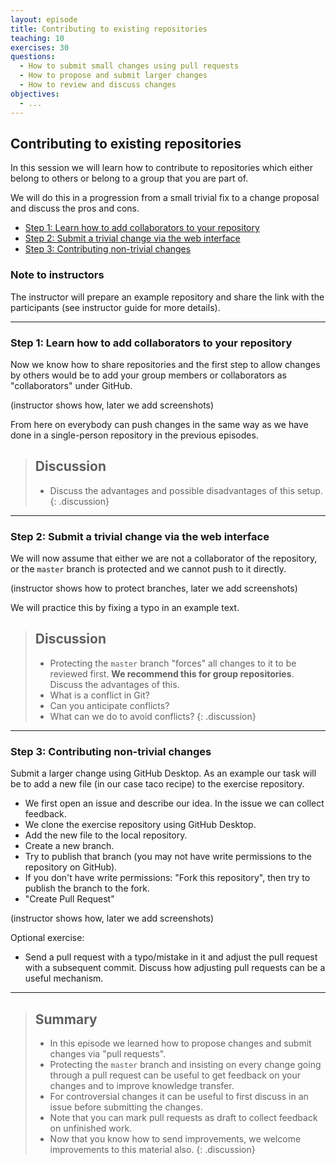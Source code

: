 ```yaml
---
layout: episode
title: Contributing to existing repositories
teaching: 10
exercises: 30
questions:
  - How to submit small changes using pull requests
  - How to propose and submit larger changes
  - How to review and discuss changes
objectives:
  - ...
---
```


## Contributing to existing repositories

In this session we will learn how to contribute to repositories which either
belong to others or belong to a group that you are part of.

We will do this in a progression from a small trivial fix to a change proposal
and discuss the pros and cons.

- [Step 1: Learn how to add collaborators to your repository](#step-1-learn-how-to-add-collaborators-to-your-repository)
- [Step 2: Submit a trivial change via the web interface](#step-2-submit-a-trivial-change-via-the-web-interface)
- [Step 3: Contributing non-trivial changes](#step-3-contributing-non-trivial-changes)


### Note to instructors

The instructor will prepare an example repository and share the link with the
participants (see instructor guide for more details).

---

### Step 1: Learn how to add collaborators to your repository

Now we know how to share repositories and the first step to allow changes by
others would be to add your group members or collaborators as "collaborators"
under GitHub.

(instructor shows how, later we add screenshots)

From here on everybody can push changes in the same way as we have done in a
single-person repository in the previous episodes.

> ## Discussion
>
> - Discuss the advantages and possible disadvantages of this setup.
{: .discussion}

---

### Step 2: Submit a trivial change via the web interface

We will now assume that either we are not a collaborator of the repository,
or the `master` branch is protected and we cannot push to it directly.

(instructor shows how to protect branches, later we add screenshots)

We will practice this by fixing a typo in an example text.

> ## Discussion
>
> - Protecting the `master` branch "forces" all changes to it to be reviewed first.
    **We recommend this for group repositories**.
    Discuss the advantages of this.
> - What is a conflict in Git?
> - Can you anticipate conflicts?
> - What can we do to avoid conflicts?
{: .discussion}

---

### Step 3: Contributing non-trivial changes

Submit a larger change using GitHub Desktop.  As an example our task will be to
add a new file (in our case taco recipe) to the exercise repository.

- We first open an issue and describe our idea. In the issue we can collect feedback.
- We clone the exercise repository using GitHub Desktop.
- Add the new file to the local repository.
- Create a new branch.
- Try to publish that branch (you may not have write permissions to the repository on GitHub).
- If you don't have write permissions: "Fork this repository", then try to publish the branch to the fork.
- "Create Pull Request"

(instructor shows how, later we add screenshots)

Optional exercise:
- Send a pull request with a typo/mistake in it and adjust the pull request with a subsequent commit. Discuss
  how adjusting pull requests can be a useful mechanism.

---

> ## Summary
>
> - In this episode we learned how to propose changes and submit changes via "pull requests".
> - Protecting the `master` branch and insisting on every change going
>   through a pull request can be useful to get feedback on your changes
>   and to improve knowledge transfer.
> - For controversial changes it can
>   be useful to first discuss in an issue before submitting the changes.
> - Note that you can mark pull requests as draft to collect feedback on unfinished work.
> - Now that you know how to send improvements, we welcome improvements to this material also.
{: .discussion}

